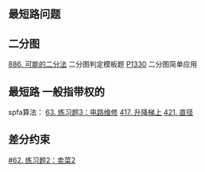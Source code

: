 ## 最短路问题



## 二分图
[886. 可能的二分法](https://leetcode.cn/problems/possible-bipartition/) 二分图判定模板题
[P1330](./P1330.cpp) 二分图简单应用

## 最短路 一般指带权的
spfa算法：
[63. 练习题3：电路维修](https://oj.haizeix.com/problem/63)
[417. 升降梯上](https://oj.haizeix.com/problem/417)
[421. 直径](https://oj.haizeix.com/problem/421)

## 差分约束
[#62. 练习题2：卖菜2](https://oj.haizeix.com/problem/62)
